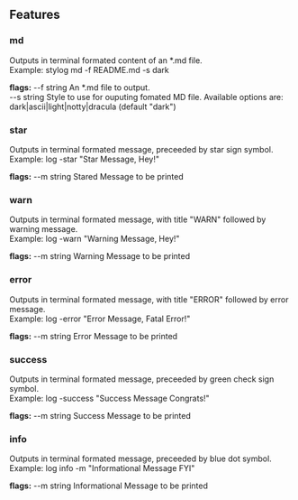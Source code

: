 ## Features

### md  

Outputs in terminal formated content of an *.md file.\
Example: stylog md -f README.md -s dark

**flags:**
   --f string   An *.md file to output.\
   --s string   Style to use for ouputing fomated MD file. Available options are: dark|ascii|light|notty|dracula (default "dark")
### star
Outputs in terminal formated message, preceeded by star sign symbol.\
Example: log -star "Star Message, Hey!"

**flags:**
   --m string   Stared Message to be printed
### warn
Outputs in terminal formated message, with title "WARN" followed by warning message.\
Example: log -warn "Warning Message, Hey!"

**flags:**
   --m string   Warning Message to be printed

### error
Outputs in terminal formated message, with title "ERROR" followed by error message.\
Example: log -error "Error Message, Fatal Error!"

**flags:**
  --m string   Error Message to be printed

### success
Outputs in terminal formated message, preceeded by green check sign symbol.\
Example: log -success "Success Message Congrats!"

**flags:**
  --m string   Success Message to be printed

### info
Outputs in terminal formated message, preceeded by blue dot symbol.\
Example: log info -m "Informational Message FYI"

**flags:**
  --m string   Informational Message to be printed